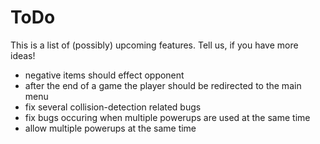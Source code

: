 # ToDo

This is a list of (possibly) upcoming features. Tell us, if you have more ideas!

* negative items should effect opponent
* after the end of a game the player should be redirected to the main menu
* fix several collision-detection related bugs
* fix bugs occuring when multiple powerups are used at the same time
* allow multiple powerups at the same time
